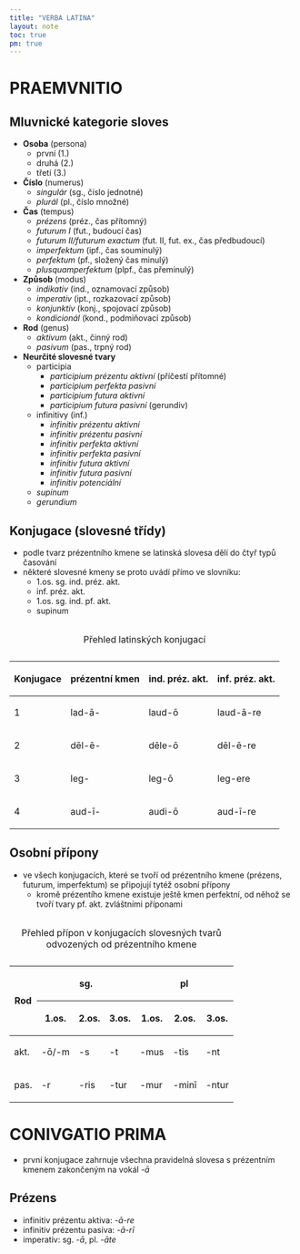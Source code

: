 ```yaml
---
title: "VERBA LATINA"
layout: note
toc: true
pm: true
---
```

# PRAEMVNITIO
## Mluvnické kategorie sloves
- **Osoba** (persona)
    - první (1.)
    - druhá (2.)
    - třetí (3.)
- **Číslo** (numerus)
    - _singulár_ (sg., číslo jednotné)
    - _plurál_ (pl., číslo množné)
- **Čas** (tempus)
    - _prézens_ (préz., čas přítomný)
    - _futurum I_ (fut., budoucí čas)
    - _futurum II/futurum exactum_ (fut. II, fut. ex., čas předbudoucí)
    - _imperfektum_ (ipf., čas souminulý)
    - _perfektum_ (pf., složený čas minulý)
    - _plusquamperfektum_ (plpf., čas přeminulý)
- **Způsob** (modus)
    - _indikativ_ (ind., oznamovací způsob)
    - _imperativ_ (ipt., rozkazovací způsob)
    - _konjunktiv_ (konj., spojovací způsob)
    - _kondicionál_ (kond., podmiňovací způsob)
- **Rod** (genus)
    - _aktivum_ (akt., činný rod)
    - _pasivum_ (pas., trpný rod)
- **Neurčité slovesné tvary**
    - participia
        - _participium prézentu aktivní_ (příčestí přítomné)
        - _participium perfekta pasivní_
        - _participium futura aktivní_
        - _participium futura pasivní_ (gerundiv)
    - infinitivy (inf.)
        - _infinitiv prézentu aktivní_ 
        - _infinitiv prézentu pasivní_
        - _infinitiv perfekta aktivní_
        - _infinitiv perfekta pasivní_
        - _infinitiv futura aktivní_
        - _infinitiv futura pasivní_
        - _infinitiv potenciální_
    - _supinum_
    - _gerundium_ 
## Konjugace (slovesné třídy)
- podle tvarz prézentního kmene se latinská slovesa dělí do čtyř typů časování
- některé slovesné kmeny se proto uvádí přímo ve slovníku:
    - 1.os. sg. ind. préz. akt.
    - inf. préz. akt.
    - 1.os. sg. ind. pf. akt.
    - supinum

<table class="note-table">
    <thead>
        <tr>
            <th class="center">

Konjugace
            </th>
            <th>

prézentní kmen
            </th>
            <th>

ind. préz. akt.
            </th>
            <th>

inf. préz. akt.
            </th>
        </tr>
    </thead>
    <tbody>
        <tr>
            <td class="center">

1
            </td>
            <td class="it">

lad-ā-
            </td>
            <td class="it">

laud-ō
            </td>
            <td class="it">

laud-ā-re
            </td>
        </tr>
        <tr>
            <td class="center">

2
            </td>
            <td class="it">

dēl-ē-
            </td>
            <td class="it">

dēle-ō
            </td>
            <td class="it">

dēl-ē-re
            </td>
        </tr>
        <tr>
            <td class="center">

3
            </td>
            <td class="it">

leg-
            </td>
            <td class="it">

leg-ō
            </td>
            <td class="it">

leg-ere
            </td>
        </tr>
        <tr>
            <td class="center">

4
            </td>
            <td class="it">

aud-ī-
            </td>
            <td class="it">

audi-ō
            </td>
            <td class="it">

aud-ī-re
            </td>
        </tr>
    </tbody>
    <caption>

Přehled latinských konjugací
    </caption>
</table>

## Osobní přípony
- ve všech konjugacích, které se tvoří od prézentního kmene (prézens, futurum, imperfektum) se připojují tytéž osobní přípony
    - kromě prézentího kmene existuje ještě kmen perfektní, od něhož se tvoří tvary pf. akt. zvláštními příponami

<table class="note-table">
    <thead>
        <tr>
            <th rowspan="2">

Rod
            </th>
            <th colspan ="3">

sg.
            </th>
            <th colspan="3">

pl
            </th>
        </tr>
        <tr>
            <th>

1.os.
            </th>
            <th>

2.os.
            </th>
            <th>

3.os.
            </th>
            <th>

1.os.
            </th>
            <th>

2.os.
            </th>
            <th>

3.os.
            </th>
        </tr>
    </thead>
    <tbody>
        <tr>
            <td class="bf">

akt.
            </td>
            <td class="it">

-ō/-m
            </td>
            <td class="it">

-s
            </td>
            <td class="it">

-t
            </td>
            <td class="it">

-mus
            </td>
            <td class="it">

-tis
            </td>
            <td class="it">

-nt
            </td>
        </tr>
        <tr>
            <td class="bf">

pas.
            </td>
            <td class="it">

-r
            </td>
            <td class="it">

-ris
            </td>
            <td class="it">

-tur
            </td>
            <td class="it">

-mur
            </td>
            <td class="it">

-minī
            </td>
            <td class="it">

-ntur
            </td>
        </tr>
    </tbody>
    <caption>

Přehled přípon v konjugacích slovesných tvarů odvozených od prézentního kmene
    </caption>
</table>

# CONIVGATIO PRIMA
- první konjugace zahrnuje všechna pravidelná slovesa s prézentním kmenem zakončeným na vokál _-ā_
## Prézens
- infinitiv prézentu aktiva: _-ā-re_
- infinitiv prézentu pasiva: _-ā-rī_
- imperativ: sg. _-ā_, pl. _-āte_

